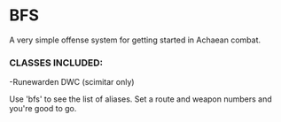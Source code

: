 # BFS
A very simple offense system for getting started in Achaean combat.

### CLASSES INCLUDED:
-Runewarden DWC (scimitar only)

Use 'bfs' to see the list of aliases. Set a route and weapon numbers and you're good to go.
